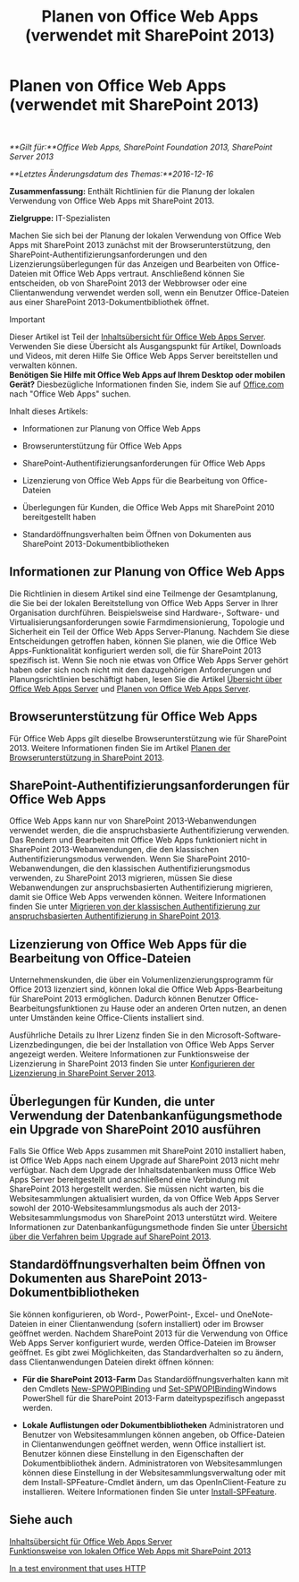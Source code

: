 ﻿---
title: Planen von Office Web Apps (verwendet mit SharePoint 2013)
TOCTitle: Planen von Office Web Apps
ms:assetid: 3bd0a617-5f12-4a7e-bb75-b15c86c7e504
ms:mtpsurl: https://technet.microsoft.com/de-de/library/Ff431682(v=office.15)
ms:contentKeyID: 49633158
ms.date: 12/22/2017
mtps_version: v=office.15
ms.translationtype: HT
---

# Planen von Office Web Apps (verwendet mit SharePoint 2013)

 

_**Gilt für:**Office Web Apps, SharePoint Foundation 2013, SharePoint Server 2013_

_**Letztes Änderungsdatum des Themas:**2016-12-16_

**Zusammenfassung:** Enthält Richtlinien für die Planung der lokalen Verwendung von Office Web Apps mit SharePoint 2013.

**Zielgruppe:** IT-Spezialisten

Machen Sie sich bei der Planung der lokalen Verwendung von Office Web Apps mit SharePoint 2013 zunächst mit der Browserunterstützung, den SharePoint-Authentifizierungsanforderungen und den Lizenzierungsüberlegungen für das Anzeigen und Bearbeiten von Office-Dateien mit Office Web Apps vertraut. Anschließend können Sie entscheiden, ob von SharePoint 2013 der Webbrowser oder eine Clientanwendung verwendet werden soll, wenn ein Benutzer Office-Dateien aus einer SharePoint 2013-Dokumentbibliothek öffnet.


> [!IMPORTANT]
> Dieser Artikel ist Teil der <A href="content-roadmap-for-office-web-apps-server.md">Inhaltsübersicht für Office Web Apps Server</A>. Verwenden Sie diese Übersicht als Ausgangspunkt für Artikel, Downloads und Videos, mit deren Hilfe Sie Office Web Apps Server bereitstellen und verwalten können.<BR><STRONG>Benötigen Sie Hilfe mit Office Web Apps auf Ihrem Desktop oder mobilen Gerät?</STRONG> Diesbezügliche Informationen finden Sie, indem Sie auf <A href="http://office.microsoft.com/de-de/">Office.com</A> nach "Office Web Apps" suchen.



Inhalt dieses Artikels:

  - Informationen zur Planung von Office Web Apps

  - Browserunterstützung für Office Web Apps

  - SharePoint-Authentifizierungsanforderungen für Office Web Apps

  - Lizenzierung von Office Web Apps für die Bearbeitung von Office-Dateien

  - Überlegungen für Kunden, die Office Web Apps mit SharePoint 2010 bereitgestellt haben

  - Standardöffnungsverhalten beim Öffnen von Dokumenten aus SharePoint 2013-Dokumentbibliotheken

## Informationen zur Planung von Office Web Apps

Die Richtlinien in diesem Artikel sind eine Teilmenge der Gesamtplanung, die Sie bei der lokalen Bereitstellung von Office Web Apps Server in Ihrer Organisation durchführen. Beispielsweise sind Hardware-, Software- und Virtualisierungsanforderungen sowie Farmdimensionierung, Topologie und Sicherheit ein Teil der Office Web Apps Server-Planung. Nachdem Sie diese Entscheidungen getroffen haben, können Sie planen, wie die Office Web Apps-Funktionalität konfiguriert werden soll, die für SharePoint 2013 spezifisch ist. Wenn Sie noch nie etwas von Office Web Apps Server gehört haben oder sich noch nicht mit den dazugehörigen Anforderungen und Planungsrichtlinien beschäftigt haben, lesen Sie die Artikel [Übersicht über Office Web Apps Server](office-web-apps-server-overview.md) und [Planen von Office Web Apps Server](plan-office-web-apps-server.md).

## Browserunterstützung für Office Web Apps

Für Office Web Apps gilt dieselbe Browserunterstützung wie für SharePoint 2013. Weitere Informationen finden Sie im Artikel [Planen der Browserunterstützung in SharePoint 2013](https://technet.microsoft.com/de-de/library/cc263526\(v=office.15\)).

## SharePoint-Authentifizierungsanforderungen für Office Web Apps

Office Web Apps kann nur von SharePoint 2013-Webanwendungen verwendet werden, die die anspruchsbasierte Authentifizierung verwenden. Das Rendern und Bearbeiten mit Office Web Apps funktioniert nicht in SharePoint 2013-Webanwendungen, die den klassischen Authentifizierungsmodus verwenden. Wenn Sie SharePoint 2010-Webanwendungen, die den klassischen Authentifizierungsmodus verwenden, zu SharePoint 2013 migrieren, müssen Sie diese Webanwendungen zur anspruchsbasierten Authentifizierung migrieren, damit sie Office Web Apps verwenden können. Weitere Informationen finden Sie unter [Migrieren von der klassischen Authentifizierung zur anspruchsbasierten Authentifizierung in SharePoint 2013](https://technet.microsoft.com/de-de/library/gg251985\(v=office.15\)).

## Lizenzierung von Office Web Apps für die Bearbeitung von Office-Dateien

Unternehmenskunden, die über ein Volumenlizenzierungsprogramm für Office 2013 lizenziert sind, können lokal die Office Web Apps-Bearbeitung für SharePoint 2013 ermöglichen. Dadurch können Benutzer Office-Bearbeitungsfunktionen zu Hause oder an anderen Orten nutzen, an denen unter Umständen keine Office-Clients installiert sind.

Ausführliche Details zu Ihrer Lizenz finden Sie in den Microsoft-Software-Lizenzbedingungen, die bei der Installation von Office Web Apps Server angezeigt werden. Weitere Informationen zur Funktionsweise der Lizenzierung in SharePoint 2013 finden Sie unter [Konfigurieren der Lizenzierung in SharePoint Server 2013](https://technet.microsoft.com/de-de/library/jj219627\(v=office.15\)).

## Überlegungen für Kunden, die unter Verwendung der Datenbankanfügungsmethode ein Upgrade von SharePoint 2010 ausführen

Falls Sie Office Web Apps zusammen mit SharePoint 2010 installiert haben, ist Office Web Apps nach einem Upgrade auf SharePoint 2013 nicht mehr verfügbar. Nach dem Upgrade der Inhaltsdatenbanken muss Office Web Apps Server bereitgestellt und anschließend eine Verbindung mit SharePoint 2013 hergestellt werden. Sie müssen nicht warten, bis die Websitesammlungen aktualisiert wurden, da von Office Web Apps Server sowohl der 2010-Websitesammlungsmodus als auch der 2013-Websitesammlungsmodus von SharePoint 2013 unterstützt wird. Weitere Informationen zur Datenbankanfügungsmethode finden Sie unter [Übersicht über die Verfahren beim Upgrade auf SharePoint 2013](https://technet.microsoft.com/de-de/library/cc262483\(v=office.15\)).

## Standardöffnungsverhalten beim Öffnen von Dokumenten aus SharePoint 2013-Dokumentbibliotheken

Sie können konfigurieren, ob Word-, PowerPoint-, Excel- und OneNote-Dateien in einer Clientanwendung (sofern installiert) oder im Browser geöffnet werden. Nachdem SharePoint 2013 für die Verwendung von Office Web Apps Server konfiguriert wurde, werden Office-Dateien im Browser geöffnet. Es gibt zwei Möglichkeiten, das Standardverhalten so zu ändern, dass Clientanwendungen Dateien direkt öffnen können:

  - **Für die SharePoint 2013-Farm** Das Standardöffnungsverhalten kann mit den Cmdlets [New-SPWOPIBinding](new-spwopibinding.md) und [Set-SPWOPIBinding](set-spwopibinding.md)Windows PowerShell für die SharePoint 2013-Farm dateitypspezifisch angepasst werden.

  - **Lokale Auflistungen oder Dokumentbibliotheken** Administratoren und Benutzer von Websitesammlungen können angeben, ob Office-Dateien in Clientanwendungen geöffnet werden, wenn Office installiert ist. Benutzer können diese Einstellung in den Eigenschaften der Dokumentbibliothek ändern. Administratoren von Websitesammlungen können diese Einstellung in der Websitesammlungsverwaltung oder mit dem Install-SPFeature-Cmdlet ändern, um das OpenInClient-Feature zu installieren. Weitere Informationen finden Sie unter [Install-SPFeature](https://technet.microsoft.com/de-de/library/ff607825\(v=office.15\)).

## Siehe auch


[Inhaltsübersicht für Office Web Apps Server](content-roadmap-for-office-web-apps-server.md)  
[Funktionsweise von lokalen Office Web Apps mit SharePoint 2013](how-office-web-apps-work-on-premises-with-sharepoint-2013.md)  


[In a test environment that uses HTTP](configure-office-web-apps-for-sharepoint-2013.md)  
  

[](how-office-web-apps-work-on-premises-with-sharepoint-2013.md)


